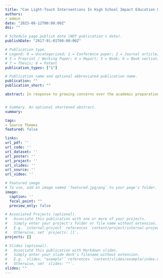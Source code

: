```yaml
---
title: "Can Light-Touch Interventions In High School Impact Education Outcomes?"
authors:
- admin
date: "2023-08-12T00:00:00Z"
doi: ""

# Schedule page publish date (NOT publication's date).
publishDate: "2017-01-01T00:00:00Z"

# Publication type.
# Legend: 0 = Uncategorized; 1 = Conference paper; 2 = Journal article;
# 3 = Preprint / Working Paper; 4 = Report; 5 = Book; 6 = Book section;
# 7 = Thesis; 8 = Patent
publication_types: ["1"]

# Publication name and optional abbreviated publication name.
publication: ""
publication_short: ""

abstract: In response to growing concerns over the academic preparation of college-going students, policy makers have suggested increasing the rigor of high school classes. However, there are concerns over whether differential expectations may exacerbate existing inequities in participation. By evaluating the Academic Acceleration Program (AAP), this paper examines whether switching the default of advanced coursework enrollment encourages high school students to take dual-credit courses. I estimate the impact of qualifying for AAP using a fuzzy regression discontinuity design to evaluate subsequent education outcomes, such as on-time graduation, final high school grade point average, matriculation into any public college, remedial coursework, and the number of credits attempted/earned in the first year of college. I find that students just qualifying for AAP based on their English Language Arts (ELA) test scores increase their likelihood of taking a relevant dual-credit course by 8 percentage points. The first-stage results are stronger for boys, ever FRPL and White students. However, qualification for AAP does not significantly alter education outcomes. As policymakers continue to discuss the expansion of these programs, it's important to understand whether and for which groups of students these classes are beneficial.


# Summary. An optional shortened abstract.
summary: 

tags:
- Source Themes
featured: false

links:
url_pdf: ''
url_code: ''
url_dataset: ''
url_poster: ''
url_project: ''
url_slides: ''
url_source: ''
url_video: ''

# Featured image
# To use, add an image named `featured.jpg/png` to your page's folder. 
image:
  caption: ''
  focal_point: ""
  preview_only: false

# Associated Projects (optional).
#   Associate this publication with one or more of your projects.
#   Simply enter your project's folder or file name without extension.
#   E.g. `internal-project` references `content/project/internal-project/index.md`.
#   Otherwise, set `projects: []`.
projects: []

# Slides (optional).
#   Associate this publication with Markdown slides.
#   Simply enter your slide deck's filename without extension.
#   E.g. `slides: "example"` references `content/slides/example/index.md`.
#   Otherwise, set `slides: ""`.
slides: ""
---
```


